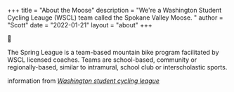 +++
title = "About the Moose"
description = "We're a Washington Student Cycling Leauge (WSCL) team called the Spokane Valley Moose. "
author = "Scott"
date = "2022-01-21"
layout = "about"
+++

:mountain_bicyclist:

The Spring League is a team-based mountain bike program facilitated by WSCL licensed coaches. Teams are school-based, community or regionally-based, similar to intramural, school club or interscholastic sports.

information from *[Washington student cycling league](https://washingtonleague.org/)*